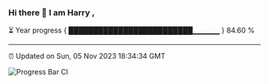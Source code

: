 ### Hi there 👋 I am Harry , 

⏳ Year progress { █████████████████████████▁▁▁▁▁ } 84.60 %

---

⏰ Updated on Sun, 05 Nov 2023 18:34:34 GMT

![Progress Bar CI](https://github.com/duykhang68/duykhang68/workflows/Progress%20Bar%20CI/badge.svg)

